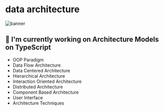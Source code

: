 # data architecture

![banner](<[https://img.shields.io/badge/Code-React-informational?style=flat&logo=react&color=61DAFB](https://blog.theodo.com/static/ba2166b279b234c4824d1c2fb299ced2/a79d3/ts_logo.png)>)

## 🔭 I'm currently working on Architecture Models on TypeScript

-   OOP Paradigm
-   Data Flow Architecture
-   Data Centered Architecture
-   Hierarchical Architecture
-   Interaction Oriented Architecture
-   Distributed Architecture
-   Component Based Architecture
-   User Interface
-   Architecture Techniques
